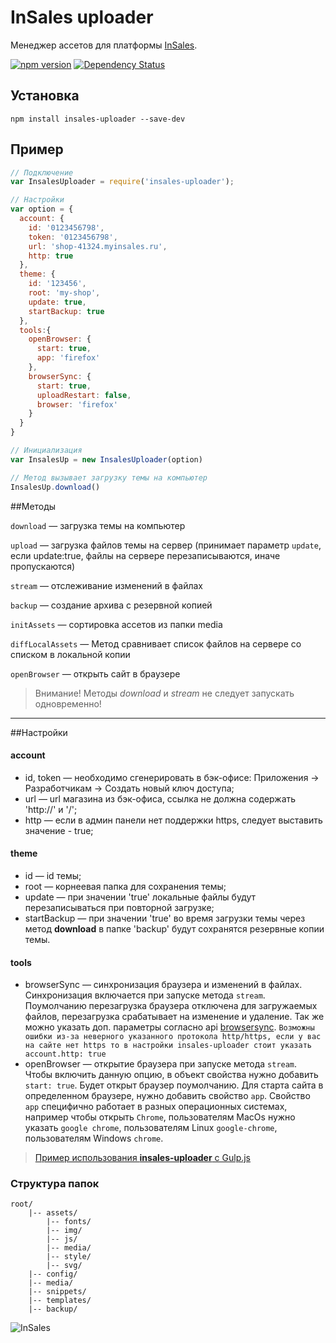 # InSales uploader
Менеджер ассетов для платформы [InSales](http://www.insales.ru/).

[![npm version](https://badge.fury.io/js/insales-uploader.svg)](https://badge.fury.io/js/insales-uploader)
[![Dependency Status](https://gemnasium.com/badges/github.com/brainmurder/insales-uploader.svg)](https://gemnasium.com/github.com/brainmurder/insales-uploader)

## Установка

```
npm install insales-uploader --save-dev
```

## Пример

```javascript
// Подключение
var InsalesUploader = require('insales-uploader');

// Настройки
var option = {
  account: {
    id: '0123456798',
    token: '0123456798',
    url: 'shop-41324.myinsales.ru',
    http: true
  },
  theme: {
    id: '123456',
    root: 'my-shop',
    update: true,
    startBackup: true
  },
  tools:{
    openBrowser: {
      start: true,
      app: 'firefox'
    },
    browserSync: {
      start: true,
      uploadRestart: false,
      browser: 'firefox'
    }
  }
}

// Инициализация
var InsalesUp = new InsalesUploader(option)

// Метод вызывает загрузку темы на компьютер
InsalesUp.download()

```

##Методы

`download` — загрузка темы на компьютер

`upload` — загрузка файлов темы на сервер (принимает параметр `update`, если update:true, файлы на сервере перезаписываются, иначе пропускаются)

`stream` — отслеживание изменений в файлах

`backup` — создание архива с резервной копией

`initAssets` — сортировка ассетов из папки media

`diffLocalAssets` — Метод сравнивает список файлов на сервере со списком в локальной копии

`openBrowser` — открыть сайт в браузере

> Внимание! Методы *download* и *stream* не следует запускать одновременно!


---

##Настройки
#### account
* id, token — необходимо сгенерировать в бэк-офисе: Приложения -> Разработчикам -> Создать новый ключ доступа;
* url — url магазина из бэк-офиса, ссылка не должна содержать 'http://' и '/';
* http — если в админ панели нет поддержки https, следует выставить значение - true;

#### theme
* id — id темы;
* root — корнеевая папка для сохранения темы;
* update — при значении 'true' локальные файлы будут перезаписываться при повторной загрузке;
* startBackup — при значении 'true' во время загрузки темы через метод **download** в папке 'backup' будут сохранятся резервные копии темы.

#### tools
* browserSync — синхронизация браузера и изменений в файлах. Синхронизация включается при запуске метода `stream`. Поумолчанию перезагрузка браузера отключена для загружаемых файлов, перезагрузка срабатывает на изменение и удаление. Так же можно указать доп. параметры согласно api [browsersync](https://www.browsersync.io/docs/options). `Возможны ошибки из-за неверного указанного протокола http/https, если у вас на сайте нет https то в настройки insales-uploader стоит указать account.http: true`
* openBrowser — открытие браузера при запуске метода `stream`. Чтобы включить данную опцию, в объект свойства нужно добавить `start: true`. Будет открыт браузер поумолчанию. Для старта сайта в определенном браузере, нужно добавить свойство `app`. Свойство `app` специфично работает в разных операционных системах, например чтобы открыть `Chrome`, пользователям MacOs нужно указать `google chrome`, пользователям Linux `google-chrome`, пользователям Windows `chrome`.

> [Пример использования **insales-uploader** с Gulp.js](https://github.com/brainmurder/InSales-uploader-gulp-test)

### Структура папок

```
root/
    |-- assets/
        |-- fonts/
        |-- img/
        |-- js/
        |-- media/
        |-- style/
        |-- svg/
    |-- config/
    |-- media/
    |-- snippets/
    |-- templates/
    |-- backup/
```

![InSales](https://cdn.rawgit.com/brainmurder/insales-uploader/master/insales.png)
